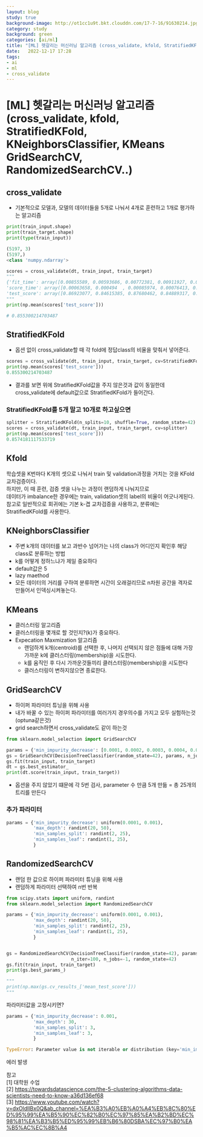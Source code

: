 ```yaml
---
layout: blog
study: true
background-image: http://ot1cc1u9t.bkt.clouddn.com/17-7-16/91630214.jpg
category: study
background: green
categories: [ai/ml]
title: "[ML] 헷갈리는 머신러닝 알고리즘 (cross_validate, kfold, StratifiedKFold, KNeighborsClassifier, KMeans, GridSearchCV, RandomizedSearchCV..)"
date:   2022-12-17 17:28
tags:
- ai
- ml
- cross_validate
---
```



# [ML] 헷갈리는 머신러닝 알고리즘 (cross_validate, kfold, StratifiedKFold, KNeighborsClassifier, KMeans GridSearchCV, RandomizedSearchCV..)

## cross_validate
- 기본적으로 모델과, 모델의 데이터들을 5개로 나눠서 4개로 훈련하고 1개로 평가하는 알고리즘

```python
print(train_input.shape)
print(train_target.shape)
print(type(train_input))

(5197, 3)
(5197,)
<class 'numpy.ndarray'>
```

```python
scores = cross_validate(dt, train_input, train_target)
"""
{'fit_time': array([0.00855589, 0.00593686, 0.00772381, 0.00911927, 0.00702643]), 
'score_time': array([0.00063658, 0.000494  , 0.00085974, 0.00076413, 0.00073743]), 
'test_score': array([0.86923077, 0.84615385, 0.87680462, 0.84889317, 0.83541867])}
"""
print(np.mean(scores['test_score']))

# 0.855300214703487
```

## StratifiedKFold
- 옵션 없이 cross_validate할 때 각 fold에 정답class의 비율을 맞춰서 넣어준다.

```python
scores = cross_validate(dt, train_input, train_target, cv=StratifiedKFold())
print(np.mean(scores['test_score']))
0.855300214703487
```
- 결과를 보면 위에 StratifiedKFold값을 주지 않은것과 값이 동일한데 cross_validate에 default값으로 StratifiedKFold가 들어간다.

### StratifiedKFold를 5개 말고 10개로 하고싶으면

```python
splitter = StratifiedKFold(n_splits=10, shuffle=True, random_state=42)
scores = cross_validate(dt, train_input, train_target, cv=splitter)
print(np.mean(scores['test_score']))
0.8574181117533719
```

## Kfold
학습셋을 K번마다 K개의 셋으로 나눠서 train 및 validation과정을 거치는 것을 KFold 교차검증이다.  
하지만, 이 때 훈련, 검증 셋을 나누는 과정이 랜덤하게 나눠지므로  
데이터가 imbalance한 경우에는 train, validation셋의 label의 비율이 어긋나게된다.
참고로 일반적으로 회귀에는 기본 k-겹 교차검증을 사용하고, 분류에는 StratifiedKFold를 사용한다.


## KNeighborsClassifier
- 주변 k개의 데이터를 보고 과반수 넘어가는 나의 class가 어디인지 확인후 해당 class로 분류하는 방법
- k를 어떻게 정하느냐가 제일 중요하다
- default값은 5
- lazy maethod
- 모든 데이터의 거리를 구하여 분류하면 시간이 오래걸리므로 n차원 공간을 격자로 만들어서 인덱싱시켜놓는다.


## KMeans
- 클러스터링 알고리즘
- 클러스터링을 몇개로 할 것인지?(k)가 중요하다.
- Expecation Maxmization 알고리즘
    - 랜덤하게 k개(centroid)를 선택한 후, 나머지 선택되지 않은 점들에 대해 가장 가까운 k에 클러스터링(membership)을 시도한다.
    - k를 움직인 후 다시 가까운것들끼리 클러스터링(membership)을 시도한다
    - 클러스터링이 변하지않으면 종료한다.

## GridSearchCV
- 하이퍼 파라미터 튜닝을 위해 사용
- 내가 바꿀 수 있는 하이퍼 파라미터를 여러가지 경우의수를 가지고 모두 실험하는것(optuna같은것)
- grid search하면서 cross_validate도 같이 하는것

```python
from sklearn.model_selection import GridSearchCV

params = {'min_impurity_decrease': [0.0001, 0.0002, 0.0003, 0.0004, 0.0005]}
gs = GridSearchCV(DecisionTreeClassifier(random_state=42), params, n_jobs=-1)
gs.fit(train_input, train_target)
dt = gs.best_estimator_
print(dt.score(train_input, train_target))
```
- 옵션을 주지 않았기 떄문에 각 5번 검사, parameter 수 만큼 5개 만듦 =  총 25개의 트리를 만든다 

### 추가 파라미터
```python
params = {'min_impurity_decrease': uniform(0.0001, 0.001),
          'max_depth': randint(20, 50),
          'min_samples_split': randint(2, 25),
          'min_samples_leaf': randint(1, 25),
          }
```

## RandomizedSearchCV
- 랜덤 한 값으로 하이퍼 파라미터 튜닝을 위해 사용
- 랜덤하게 파라미터 선택하여 n번 반복

```python
from scipy.stats import uniform, randint
from sklearn.model_selection import RandomizedSearchCV

params = {'min_impurity_decrease': uniform(0.0001, 0.001),
          'max_depth': randint(20, 50),
          'min_samples_split': randint(2, 25),
          'min_samples_leaf': randint(1, 25),
          }


gs = RandomizedSearchCV(DecisionTreeClassifier(random_state=42), params, 
                        n_iter=100, n_jobs=-1, random_state=42)
gs.fit(train_input, train_target)
print(gs.best_params_)

"""
print(np.max(gs.cv_results_['mean_test_score']))
"""
```

파라미터값을 고정시키면?
```python
params = {'min_impurity_decrease': 0.001,
          'max_depth': 30,
          'min_samples_split': 3,
          'min_samples_leaf': 3,
          }

TypeError: Parameter value is not iterable or distribution (key='min_impurity_decrease', value=0.001)          
```
에러 발생


참고  
[1] 대학원 수업  
[2] https://towardsdatascience.com/the-5-clustering-algorithms-data-scientists-need-to-know-a36d136ef68  
[3] https://www.youtube.com/watch?v=dxOldlIBx0Q&ab_channel=%EA%B3%A0%EB%A0%A4%EB%8C%80%ED%95%99%EA%B5%90%EC%82%B0%EC%97%85%EA%B2%BD%EC%98%81%EA%B3%B5%ED%95%99%EB%B6%80DSBA%EC%97%B0%EA%B5%AC%EC%8B%A4